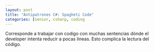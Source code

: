 ```yaml
---
layout: post
title: "Antipatrones C#: Spagheti Code"
categories: [senior, csharp, coding
---
```


Corresponde a <!--more--> trabajar con codigo con muchas sentencias dónde el developer intenta reducir a pocas lineas.
Esto complica la lectura del código.
